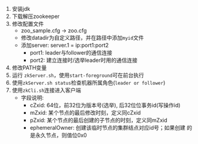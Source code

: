 1. 安装jdk
2. 下载解压zookeeper
3. 修改配置文件
    - zoo_sample.cfg -> zoo.cfg
    - 修改datadir为自定义路径，并在路径中添加`myid`文件
    - 添加server: server.1 = ip:port1:port2
        - port1: leader与follower的通信连接
        - port2: 建立连接时/选举leader时用的通信连接
4. 修改PATH变量
5. 运行 `zkServer.sh`，使用`start-foreground`可在前台执行
6. 使用`zkServer.sh status`检查机器所属角色(`leader or follower`)
7. 使用`zkCli.sh`连接进入客户端
    - 字段说明:
        - cZxid: 64位，前32位为版本号(选举), 后32位位事务id(写操作id)
        - mZxid: 某个节点的最后修改时刻，定义同cZxid
        - pZxid: 某个节点的最后创建的子节点的时刻，定义同mZxid
        - ephemeralOwner: 创建该临时节点的集群结点对应id号；如果创建
        的是永久节点，则值位0x0
        
